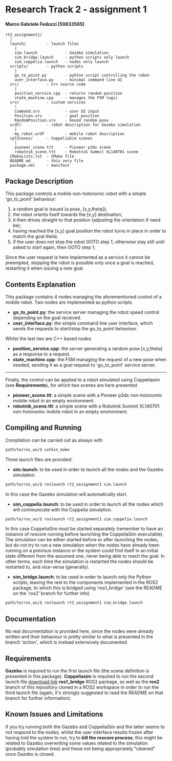 # Research Track 2 - assignment 1

#### Marco Gabriele Fedozzi [50833565]

```
rt2_assignment1/
  |
  launch/         - launch files
    |
    sim.launch            - Gazebo simulation
    sim_bridge.launch     - python scripts only launch
    sim_coppelia.launch   - nodes only launch
  scripts/        - python scripts
    |
    go_to_point.py        - pyhton script controlling the robot
    user_interface.py     - minimal command line UI
  src/            - C++ source code
    |
    position_service.cpp  - returns random position
    state_machine.cpp     - manages the FSM logic
  srv/            - custom services
    !
    Command.srv           - user UI input
    Position.srv          - goal position
    RandomPosition.srv    - bound random pose
  urdf/           - robot description for Gazebo simulation
    |
    my_robot.urdf         - mobile robot description
  cplScenes/      - CoppeliaSim scenes
    |
    pioneer_scene.ttt     - Pioneer p3dx scene
    robotnik_scene.ttt    - Robotnik Summit XL140701 scene
  CMakeLists.txt  - CMake file
  README.md       - this very file
  package.xml     - manifest
```

## Package Description

This package controls a mobile non-holonomic robot with a simple 'go_to_point' behaviour:
1. a random goal is issued (a _pose_, [x,y,theta]);
2. the robot orients itself towards the [x,y] destination;
3. it then drives straight to that position (adjusting the orientation if need be);
4. having reached the [x,y] goal position the robot turns in place in order to match the goal _theta_;
5. if the user does not stop the robot GOTO step 1, otherwise stay still until asked to start again, then GOTO step 1;

Since the user request is here implemented as a service it cannot be preempted, stopping the robot is possible only once a goal is reached, restarting it when issuing a new goal.

## Contents Explanation

This package contains 4 nodes managing the aforementioned control of a mobile robot.
Two nodes are implemented as python scripts
- **go_to_point.py**: the service server managing the robot speed control depending on the goal received.
- **user_interface.py**:  the simple command line user interface, which sends the requests to start/stop the go_to_point behaviour.

Whilst the last two are C++ based nodes
- **position_service.cpp**: the server generating a random pose [x,y,theta] as a response to a request.
- **state_machine.cpp**:  the FSM managing the request of a new pose when needed, sending it as a goal request to 'go_to_point' service server.

---

Finally, the control can be applied to a robot simulated using Coppeliasim (see **Requirements**), for which two scenes are here presented
- **pioneer_scene.ttt**: a simple scene with a Pioneer p3dx non-holonomic mobile robot in an empty environment.
- **robotnik_scene.ttt**: a simple scene with a Robotnik Summit XL140701 non-holonomic mobile robot in an empty environment.

## Compiling and Running

Compilation can be carried out as always with
```bash
path/to/ros_ws/$ catkin_make
```

Three launch files are provided:
- **sim.launch**: to be used in order to launch all the nodes and the Gazebo simulation.
```bash
path/to/ros_ws/$ roslaunch rt2_assignment1 sim.launch
```
In this case the Gazebo simulation will automatically start.

- **sim_coppelia.launch**: to be used in order to launch all the nodes which will communicate with the Coppelia simulation.
```bash
path/to/ros_ws/$ roslaunch rt2_assignment1 sim_coppelia.launch
```
In this case CoppeliaSim must be started separately (remember to have an instance of roscore running before launching the CoppeliaSim executable). The simulation can be either started before or after launching the nodes, but do not try to run a new simulation when the nodes have already been running on a previous instance or the system could find itself in an initial state different from the assumed one, never being able to reach the goal. In other terms, each time the simulation is restarted the nodes should be restarted to, and vice-versa (generally).

- **sim_bridge.launch**: to be used in order to launch only the Python scripts, leaving the rest to the components implemented in the ROS2 package, to which this is bridged using 'ros1_bridge' (see the README on the _'ros2'_ branch for further info)
```bash
path/to/ros_ws/$ roslaunch rt2_assignment1 sim_bridge.launch
```

## Documentation

No real documentation is provided here, since the nodes were already written and their behaviour is pretty similar to what is presented in the branch _'action'_, which is instead extensively documented.

## Requirements

**Gazebo** is required to run the first launch file (the scene definition is presented in this package).
**Coppeliasim** is required to run the second launch file [download link](http://www.coppeliarobotics.com/downloads.html)
**ros1_bridge** ROS2 package, as well as the **ros2** branch of this repository cloned in a ROS2 workspace in order to run the third launch file (again, it's _strongly_ suggested to read the README on that branch for further information).

## Known Issues and Limitations

If you try running both the Gazebo and CoppeliaSim and the latter seems to not respond to the nodes, whilst the user interface results frozen after having told the system to run, try to **kill the roscore process**; this might be related to Gazebo overwriting some values related to the simulation (probably simulation time) and these not being appropriately "cleaned" once Gazebo is closed.
